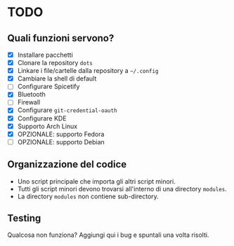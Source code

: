 # TODO

## Quali funzioni servono?
- [x] Installare pacchetti
- [x] Clonare la repository `dots`
- [x] Linkare i file/cartelle dalla repository a `~/.config`
- [x] Cambiare la shell di default
- [ ] Configurare Spicetify
- [x] Bluetooth
- [ ] Firewall
- [x] Configurare `git-credential-oauth`
- [x] Configurare KDE
- [x] Supporto Arch Linux
- [x] OPZIONALE: supporto Fedora
- [ ] OPZIONALE: supporto Debian

## Organizzazione del codice
- Uno script principale che importa gli altri script minori.
- Tutti gli script minori devono trovarsi all'interno di una directory `modules`.
- La directory `modules` non contiene sub-directory.

## Testing
Qualcosa non funziona? Aggiungi qui i bug e spuntali una volta risolti.
